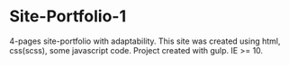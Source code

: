 # Site-Portfolio-1
4-pages site-portfolio with adaptability.
This site was created using html, css(scss), some javascript code. 
Project created with gulp. IE >= 10.
